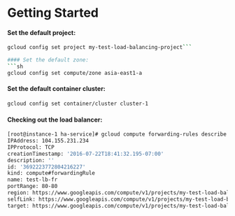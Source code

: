 # Getting Started

#### Set the default project:
```sh
gcloud config set project my-test-load-balancing-project```

#### Set the default zone:
```sh
gcloud config set compute/zone asia-east1-a 
```

#### Set the default container cluster:
```sh
gcloud config set container/cluster cluster-1
```

#### Checking out the load balancer:
```sh
[root@instance-1 ha-service]# gcloud compute forwarding-rules describe test-lb-fr --region asia-east1                                                                  
IPAddress: 104.155.231.234
IPProtocol: TCP
creationTimestamp: '2016-07-22T18:41:32.195-07:00'
description: ''
id: '3692223772804216227'
kind: compute#forwardingRule
name: test-lb-fr
portRange: 80-80
region: https://www.googleapis.com/compute/v1/projects/my-test-load-balancing-project/regions/asia-east1
selfLink: https://www.googleapis.com/compute/v1/projects/my-test-load-balancing-project/regions/asia-east1/forwardingRules/test-lb-fr
target: https://www.googleapis.com/compute/v1/projects/my-test-load-balancing-project/regions/asia-east1/targetPools/test-lb-tp
```